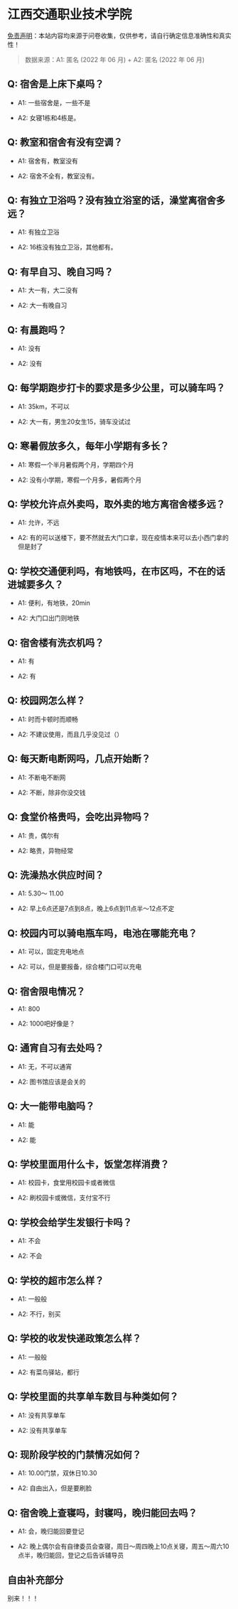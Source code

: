 # 江西交通职业技术学院

[免责声明](https://colleges.chat/#_3)：本站内容均来源于问卷收集，仅供参考，请自行确定信息准确性和真实性！

> 数据来源：A1: 匿名 (2022 年 06 月) + A2: 匿名 (2022 年 06 月)

## Q: 宿舍是上床下桌吗？

- A1: 一些宿舍是，一些不是

- A2: 女寝1栋和4栋是。

## Q: 教室和宿舍有没有空调？

- A1: 宿舍有，教室没有

- A2: 宿舍不全有，教室没有。

## Q: 有独立卫浴吗？没有独立浴室的话，澡堂离宿舍多远？

- A1: 有独立卫浴

- A2: 16栋没有独立卫浴，其他都有。

## Q: 有早自习、晚自习吗？

- A1: 大一有，大二没有

- A2: 大一有晚自习

## Q: 有晨跑吗？

- A1: 没有

- A2: 没有

## Q: 每学期跑步打卡的要求是多少公里，可以骑车吗？

- A1: 35km，不可以

- A2: 大一有，男生20女生15，骑车没试过

## Q: 寒暑假放多久，每年小学期有多长？

- A1: 寒假一个半月暑假两个月，学期四个月

- A2: 没有小学期，寒假一个月多，暑假两个月

## Q: 学校允许点外卖吗，取外卖的地方离宿舍楼多远？

- A1: 允许，不远

- A2: 有的可以送楼下，要不然就去大门口拿，现在疫情本来可以去小西门拿的但是封了

## Q: 学校交通便利吗，有地铁吗，在市区吗，不在的话进城要多久？

- A1: 便利，有地铁，20min

- A2: 大门口出门则地铁

## Q: 宿舍楼有洗衣机吗？

- A1: 有

- A2: 有

## Q: 校园网怎么样？

- A1: 时而卡顿时而顺畅

- A2: 不建议使用，而且几乎没见过（）

## Q: 每天断电断网吗，几点开始断？

- A1: 不断电不断网

- A2: 不断，除非你没交钱

## Q: 食堂价格贵吗，会吃出异物吗？

- A1: 贵，偶尔有

- A2: 略贵，异物经常

## Q: 洗澡热水供应时间？

- A1: 5.30～ 11.00

- A2: 早上6点还是7点到8点，晚上6点到11点半～12点不定

## Q: 校园内可以骑电瓶车吗，电池在哪能充电？

- A1: 可以，固定充电地点

- A2: 可以，但是要报备，综合楼门口可以充电

## Q: 宿舍限电情况？

- A1: 800

- A2: 1000吧好像是？

## Q: 通宵自习有去处吗？

- A1: 无，不可以通宵

- A2: 图书馆应该是会关的

## Q: 大一能带电脑吗？

- A1: 能

- A2: 能

## Q: 学校里面用什么卡，饭堂怎样消费？

- A1: 校园卡，食堂用校园卡或者微信

- A2: 刷校园卡或微信，支付宝不行

## Q: 学校会给学生发银行卡吗？

- A1: 不会

- A2: 不会

## Q: 学校的超市怎么样？

- A1: 一般般

- A2: 不行，别买

## Q: 学校的收发快递政策怎么样？

- A1: 一般般

- A2: 有菜鸟驿站，都行

## Q: 学校里面的共享单车数目与种类如何？

- A1: 没有共享单车

- A2: 没有共享单车

## Q: 现阶段学校的门禁情况如何？

- A1: 10.00门禁，双休日10.30

- A2: 自由出入，但是要刷脸

## Q: 宿舍晚上查寝吗，封寝吗，晚归能回去吗？

- A1: 会，晚归能回要登记

- A2: 晚上偶尔会有自律委员会查寝，周日～周四晚上10点关寝，周五～周六10点半，晚归能回，登记之后告诉辅导员

## 自由补充部分

别来！！！